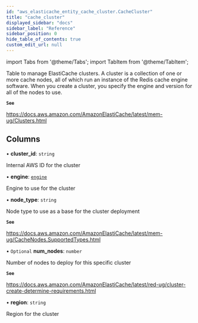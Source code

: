 ```yaml
---
id: "aws_elasticache_entity_cache_cluster.CacheCluster"
title: "cache_cluster"
displayed_sidebar: "docs"
sidebar_label: "Reference"
sidebar_position: 0
hide_table_of_contents: true
custom_edit_url: null
---
```


import Tabs from '@theme/Tabs';
import TabItem from '@theme/TabItem';

Table to manage ElastiCache clusters. A cluster is a collection of one or more cache nodes, all of which run an instance of the Redis
cache engine software. When you create a cluster, you specify the engine and version for all of the nodes to use.

**`See`**

https://docs.aws.amazon.com/AmazonElastiCache/latest/mem-ug/Clusters.html

## Columns

• **cluster\_id**: `string`

Internal AWS ID for the cluster

• **engine**: [`engine`](../enums/aws_elasticache_entity_cache_cluster.Engine.md)

Engine to use for the cluster

• **node\_type**: `string`

Node type to use as a base for the cluster deployment

**`See`**

https://docs.aws.amazon.com/AmazonElastiCache/latest/mem-ug/CacheNodes.SupportedTypes.html

• `Optional` **num\_nodes**: `number`

Number of nodes to deploy for this specific cluster

**`See`**

https://docs.aws.amazon.com/AmazonElastiCache/latest/red-ug/cluster-create-determine-requirements.html

• **region**: `string`

Region for the cluster
